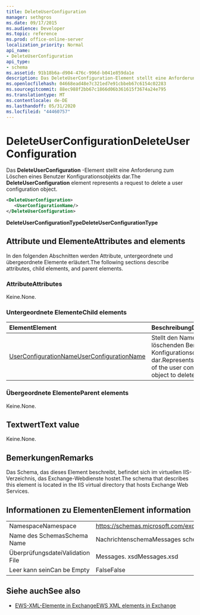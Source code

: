 ```yaml
---
title: DeleteUserConfiguration
manager: sethgros
ms.date: 09/17/2015
ms.audience: Developer
ms.topic: reference
ms.prod: office-online-server
localization_priority: Normal
api_name:
- DeleteUserConfiguration
api_type:
- schema
ms.assetid: 91b18b6a-d904-476c-996d-b041e859da1e
description: Das DeleteUserConfiguration-Element stellt eine Anforderung zum Löschen eines Benutzer Konfigurationsobjekts dar.
ms.openlocfilehash: 04668ead48e7c321ed7e91cbbeb67c6154c02283
ms.sourcegitcommit: 88ec988f2bb67c1866d06b361615f3674a24e795
ms.translationtype: MT
ms.contentlocale: de-DE
ms.lasthandoff: 05/31/2020
ms.locfileid: "44460757"
---
```

# <a name="deleteuserconfiguration"></a><span data-ttu-id="91571-103">DeleteUserConfiguration</span><span class="sxs-lookup"><span data-stu-id="91571-103">DeleteUserConfiguration</span></span>

<span data-ttu-id="91571-104">Das **DeleteUserConfiguration** -Element stellt eine Anforderung zum Löschen eines Benutzer Konfigurationsobjekts dar.</span><span class="sxs-lookup"><span data-stu-id="91571-104">The **DeleteUserConfiguration** element represents a request to delete a user configuration object.</span></span> 
  
```xml
<DeleteUserConfiguration>
   <UserConfigurationName/>
</DeleteUserConfiguration>
```

 <span data-ttu-id="91571-105">**DeleteUserConfigurationType**</span><span class="sxs-lookup"><span data-stu-id="91571-105">**DeleteUserConfigurationType**</span></span>
## <a name="attributes-and-elements"></a><span data-ttu-id="91571-106">Attribute und Elemente</span><span class="sxs-lookup"><span data-stu-id="91571-106">Attributes and elements</span></span>

<span data-ttu-id="91571-107">In den folgenden Abschnitten werden Attribute, untergeordnete und übergeordnete Elemente erläutert.</span><span class="sxs-lookup"><span data-stu-id="91571-107">The following sections describe attributes, child elements, and parent elements.</span></span>
  
### <a name="attributes"></a><span data-ttu-id="91571-108">Attribute</span><span class="sxs-lookup"><span data-stu-id="91571-108">Attributes</span></span>

<span data-ttu-id="91571-109">Keine.</span><span class="sxs-lookup"><span data-stu-id="91571-109">None.</span></span>
  
### <a name="child-elements"></a><span data-ttu-id="91571-110">Untergeordnete Elemente</span><span class="sxs-lookup"><span data-stu-id="91571-110">Child elements</span></span>

|<span data-ttu-id="91571-111">**Element**</span><span class="sxs-lookup"><span data-stu-id="91571-111">**Element**</span></span>|<span data-ttu-id="91571-112">**Beschreibung**</span><span class="sxs-lookup"><span data-stu-id="91571-112">**Description**</span></span>|
|:-----|:-----|
|[<span data-ttu-id="91571-113">UserConfigurationName</span><span class="sxs-lookup"><span data-stu-id="91571-113">UserConfigurationName</span></span>](userconfigurationname.md) <br/> |<span data-ttu-id="91571-114">Stellt den Namen des zu löschenden Benutzer Konfigurationsobjekts dar.</span><span class="sxs-lookup"><span data-stu-id="91571-114">Represents the name of the user configuration object to delete.</span></span>  <br/> |
   
### <a name="parent-elements"></a><span data-ttu-id="91571-115">Übergeordnete Elemente</span><span class="sxs-lookup"><span data-stu-id="91571-115">Parent elements</span></span>

<span data-ttu-id="91571-116">Keine.</span><span class="sxs-lookup"><span data-stu-id="91571-116">None.</span></span>
  
## <a name="text-value"></a><span data-ttu-id="91571-117">Textwert</span><span class="sxs-lookup"><span data-stu-id="91571-117">Text value</span></span>

<span data-ttu-id="91571-118">Keine.</span><span class="sxs-lookup"><span data-stu-id="91571-118">None.</span></span>
  
## <a name="remarks"></a><span data-ttu-id="91571-119">Bemerkungen</span><span class="sxs-lookup"><span data-stu-id="91571-119">Remarks</span></span>

<span data-ttu-id="91571-120">Das Schema, das dieses Element beschreibt, befindet sich im virtuellen IIS-Verzeichnis, das Exchange-Webdienste hostet.</span><span class="sxs-lookup"><span data-stu-id="91571-120">The schema that describes this element is located in the IIS virtual directory that hosts Exchange Web Services.</span></span>
  
## <a name="element-information"></a><span data-ttu-id="91571-121">Informationen zu Elementen</span><span class="sxs-lookup"><span data-stu-id="91571-121">Element information</span></span>

|||
|:-----|:-----|
|<span data-ttu-id="91571-122">Namespace</span><span class="sxs-lookup"><span data-stu-id="91571-122">Namespace</span></span>  <br/> |https://schemas.microsoft.com/exchange/services/2006/messages  <br/> |
|<span data-ttu-id="91571-123">Name des Schemas</span><span class="sxs-lookup"><span data-stu-id="91571-123">Schema Name</span></span>  <br/> |<span data-ttu-id="91571-124">Nachrichtenschema</span><span class="sxs-lookup"><span data-stu-id="91571-124">Messages schema</span></span>  <br/> |
|<span data-ttu-id="91571-125">Überprüfungsdatei</span><span class="sxs-lookup"><span data-stu-id="91571-125">Validation File</span></span>  <br/> |<span data-ttu-id="91571-126">Messages. xsd</span><span class="sxs-lookup"><span data-stu-id="91571-126">Messages.xsd</span></span>  <br/> |
|<span data-ttu-id="91571-127">Leer kann sein</span><span class="sxs-lookup"><span data-stu-id="91571-127">Can be Empty</span></span>  <br/> |<span data-ttu-id="91571-128">False</span><span class="sxs-lookup"><span data-stu-id="91571-128">False</span></span>  <br/> |
   
## <a name="see-also"></a><span data-ttu-id="91571-129">Siehe auch</span><span class="sxs-lookup"><span data-stu-id="91571-129">See also</span></span>

- [<span data-ttu-id="91571-130">EWS-XML-Elemente in Exchange</span><span class="sxs-lookup"><span data-stu-id="91571-130">EWS XML elements in Exchange</span></span>](ews-xml-elements-in-exchange.md)


